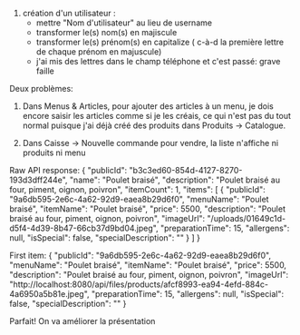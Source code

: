 1) création d'un utilisateur : 
    - mettre "Nom d'utilisateur" au lieu de username
    - transformer le(s) nom(s) en majiscule
    - transformer le(s) prénom(s) en capitalize ( c-à-d la première lettre de chaque prénom en majuscule) 
    - j'ai mis des lettres dans le champ téléphone et c'est passé: grave faille



 Deux problèmes: 
 
 1) Dans Menus & Articles, pour ajouter des articles à un menu, je dois encore saisir les
   articles comme si je les créais, ce qui n'est pas du tout normal puisque j'ai déjà créé des produits dans
   Produits -> Catalogue. 
   
2) Dans Caisse -> Nouvelle commande pour vendre, la liste n'affiche ni produits ni menu 




Raw API response: {
  "publicId": "b3c3ed60-854d-4127-8270-193d3dff244e",
  "name": "Poulet braisé",
  "description": "Poulet braisé au four, piment, oignon, poivron",
  "itemCount": 1,
  "items": [
    {
      "publicId": "9a6db595-2e6c-4a62-92d9-eaea8b29d6f0",
      "menuName": "Poulet braisé",
      "itemName": "Poulet braisé",
      "price": 5500,
      "description": "Poulet braisé au four, piment, oignon, poivron",
      "imageUrl": "/uploads/01649c1d-d5f4-4d39-8b47-66cb37d9bd04.jpeg",
      "preparationTime": 15,
      "allergens": null,
      "isSpecial": false,
      "specialDescription": ""
    }
  ]
}

First item:
{
  "publicId": "9a6db595-2e6c-4a62-92d9-eaea8b29d6f0",
  "menuName": "Poulet braisé",
  "itemName": "Poulet braisé",
  "price": 5500,
  "description": "Poulet braisé au four, piment, oignon, poivron",
  "imageUrl": "http://localhost:8080/api/files/products/afcf8993-ea94-4efd-884c-4a6950a5b81e.jpeg",
  "preparationTime": 15,
  "allergens": null,
  "isSpecial": false,
  "specialDescription": ""
}

Parfait! On va améliorer la présentation 